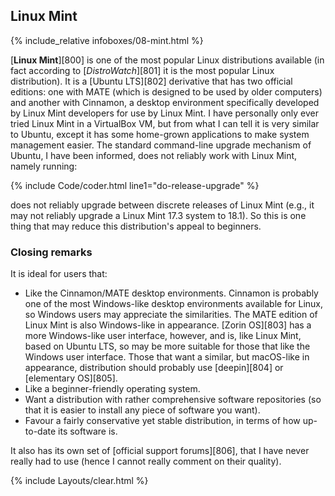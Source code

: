 ## Linux Mint
{% include_relative infoboxes/08-mint.html %}

[**Linux Mint**][800] is one of the most popular Linux distributions available (in fact according to [*DistroWatch*][801] it is the most popular Linux distribution). It is a [Ubuntu LTS][802] derivative that has two official editions: one with MATE (which is designed to be used by older computers) and another with Cinnamon, a desktop environment specifically developed by Linux Mint developers for use by Linux Mint. I have personally only ever tried Linux Mint in a VirtualBox VM, but from what I can tell it is very similar to Ubuntu, except it has some home-grown applications to make system management easier. The standard command-line upgrade mechanism of Ubuntu, I have been informed, does not reliably work with Linux Mint, namely running:

{% include Code/coder.html line1="do-release-upgrade" %}

does not reliably upgrade between discrete releases of Linux Mint (e.g., it may not reliably upgrade a Linux Mint 17.3 system to 18.1). So this is one thing that may reduce this distribution's appeal to beginners. 

### Closing remarks
It is ideal for users that:

* Like the Cinnamon/MATE desktop environments. Cinnamon is probably one of the most Windows-like desktop environments available for Linux, so Windows users may appreciate the similarities. The MATE edition of Linux Mint is also Windows-like in appearance. [Zorin OS][803] has a more Windows-like user interface, however, and is, like Linux Mint, based on Ubuntu LTS, so may be more suitable for those that like the Windows user interface. Those that want a similar, but macOS-like in appearance, distribution should probably use [deepin][804] or [elementary OS][805]. 
* Like a beginner-friendly operating system.
* Want a distribution with rather comprehensive software repositories (so that it is easier to install any piece of software you want).
* Favour a fairly conservative yet stable distribution, in terms of how up-to-date its software is.

It also has its own set of [official support forums][806], that I have never really had to use (hence I cannot really comment on their quality). 

{% include Layouts/clear.html %}

